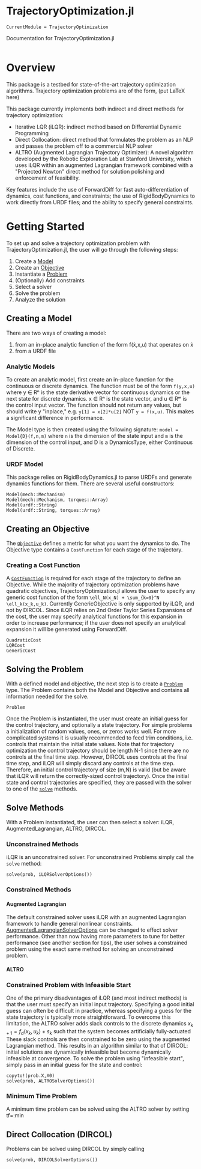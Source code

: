 # TrajectoryOptimization.jl

```@meta
CurrentModule = TrajectoryOptimization
```

Documentation for TrajectoryOptimization.jl

```@contents
```


# Overview
This package is a testbed for state-of-the-art trajectory optimization algorithms. Trajectory optimization problems are of the form,
(put LaTeX here)

This package currently implements both indirect and direct methods for trajectory optimization:
* Iterative LQR (iLQR): indirect method based on Differential Dynamic Programming
* Direct Collocation: direct method that formulates the problem as an NLP and passes the problem off to a commercial NLP solver
* ALTRO (Augmented Lagrangian Trajectory Optimizer): A novel algorithm developed by the Robotic Exploration Lab at Stanford University, which uses iLQR within an augmented Lagrangian framework combined with a "Projected Newton" direct method for solution polishing and enforcement of feasibility.

Key features include the use of ForwardDiff for fast auto-differentiation of dynamics, cost functions, and constraints; the use of RigidBodyDynamics to work directly from URDF files; and the ability to specify general constraints.

# Getting Started
To set up and solve a trajectory optimization problem with TrajectoryOptimization.jl, the user will go through the following steps:

1) Create a [Model](@ref)
2) Create an [Objective](@ref)
3) Instantiate a [Problem](@ref)
4) (Optionally) Add constraints
5) Select a solver
6) Solve the problem
7) Analyze the solution

## Creating a Model
There are two ways of creating a model:
1) from an in-place analytic function of the form f(ẋ,x,u) that operates on ẋ
2) from a URDF file

### Analytic Models
To create an analytic model, first create an in-place function for the continuous or discrete dynamics. The function must be of the form
`f(y,x,u)`
where y ∈ Rⁿ is the state derivative vector for continuous dynamics or the next state for discrete dynamics. x ∈ Rⁿ is the state vector, and u ∈ Rᵐ is the control input vector. The function should not return any values, but should write y "inplace," e.g. `y[1] = x[2]*u[2]` NOT `y = f(x,u)`. This makes a significant difference in performance.

The Model type is then created using the following signature:
`model = Model{D}(f,n,m)` where `n` is the dimension of the state input and `m` is the dimension of the control input, and D is a DynamicsType, either Continuous of Discrete.

<!-- ```@docs
Model{D}(f::Function, n::Int, m::Int)
``` -->

### URDF Model
This package relies on RigidBodyDynamics.jl to parse URDFs and generate dynamics functions for them. There are several useful constructors:

```@docs
Model(mech::Mechanism)
Model(mech::Mechanism, torques::Array)
Model(urdf::String)
Model(urdf::String, torques::Array)
```

## Creating an Objective
The [`Objective`](@ref) defines a metric for what you want the dynamics to do. The Objective type contains a `CostFunction` for each stage of the trajectory.

### Creating a Cost Function
A [`CostFunction`](@ref) is required for each stage of the trajectory to define an Objective. While the majority of trajectory optimization problems have quadratic objectives, TrajectoryOptimization.jl allows the user to specify any generic cost function of the form ``\ell_N(x_N) + \sum_{k=0}^N \ell_k(x_k,u_k)``. Currently GenericObjective is only supported by iLQR, and not by DIRCOL. Since iLQR relies on 2nd Order Taylor Series Expansions of the cost, the user may specify analytical functions for this expansion in order to increase performance; if the user does not specify an analytical expansion it will be generated using ForwardDiff.

```@docs
QuadraticCost
LQRCost
GenericCost
```

## Solving the Problem
With a defined model and objective, the next step is to create a [`Problem`](@ref) type. The Problem contains both the Model and Objective and contains all information needed for the solve.

```@docs
Problem
```

Once the Problem is instantiated, the user must create an initial guess for the control trajectory, and optionally a state trajectory. For simple problems a initialization of random values, ones, or zeros works well. For more complicated systems it is usually recommended to feed trim conditions, i.e. controls that maintain the initial state values. Note that for trajectory optimization the control trajectory should be length N-1 since there are no controls at the final time step. However, DIRCOL uses controls at the final time step, and iLQR will simply discard any controls at the time step. Therefore, an initial control trajectory of size (m,N) is valid (but be aware that iLQR will return the correctly-sized control trajectory). Once the initial state and control trajectories are specified, they are passed with the solver to one of the [`solve`](@ref) methods.

## Solve Methods
With a Problem instantiated, the user can then select a solver: iLQR, AugmentedLagrangian, ALTRO, DIRCOL.

### Unconstrained Methods
iLQR is an unconstrained solver. For unconstrained Problems simply call the `solve` method:
```
solve(prob, iLQRSolverOptions())
```

### Constrained Methods
#### Augmented Lagrangian
The default constrained solver uses iLQR with an augmented Lagrangian framework to handle general nonlinear constraints. [AugmentedLagrangianSolverOptions](@ref) can be changed to effect solver performance. Other than now having more parameters to tune for better performance (see another section for tips), the user solves a constrained problem using the exact same method for solving an unconstrained problem.

#### ALTRO
### Constrained Problem with Infeasible Start
One of the primary disadvantages of iLQR (and most indirect methods) is that the user must specify an initial input trajectory. Specifying a good initial guess can often be difficult in practice, whereas specifying a guess for the state trajectory is typically more straightforward. To overcome this limitation, the ALTRO solver adds slack controls to the discrete dynamics $x_{k+1} = f_d(x_k,u_k) + s_k$ such that the system becomes artificially fully-actuated These slack controls are then constrained to be zero using the augmented Lagrangian method. This results in an algorithm similar to that of DIRCOL: initial solutions are dynamically infeasible but become dynamically infeasible at convergence. To solve the problem using "infeasible start", simply pass in an initial guess for the state and control:
```
copyto!(prob.X,X0)
solve(prob, ALTROSolverOptions())
```

### Minimum Time Problem
A minimum time problem can be solved using the ALTRO solver by setting tf=:min

## Direct Collocation (DIRCOL)
Problems can be solved using DIRCOL by simply calling
```
solve(prob, DIRCOLSolverOptions())
```
